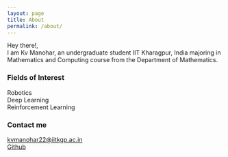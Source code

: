 ```yaml
---
layout: page
title: About
permalink: /about/
---
```

Hey there!, <br> 
I am Kv Manohar, an undergraduate student IIT Kharagpur, India majoring in Mathematics and Computing course from the Department of Mathematics.<br> 


### Fields of Interest

Robotics <br>
Deep Learning <br>
Reinforcement Learning <br>

### Contact me

[kvmanohar22@iitkgp.ac.in](mailto:kvmanohar22@iitkgp.ac.in) <br>
[Github](https://github.com/kvmanohar22)
